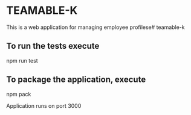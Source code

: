 # TEAMABLE-K
This is a web application for managing employee profilese# teamable-k

## To run the tests execute 

npm run test 

## To package the application, execute 

npm pack

Application runs on port 3000
